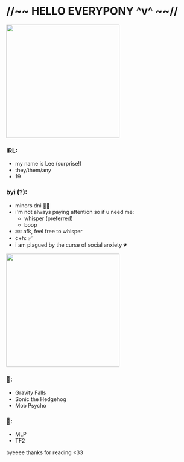 # //~~ HELLO EVERYPONY ^v^ ~~//

<img src="https://img1.picmix.com/output/pic/normal/7/8/2/9/11929287_b3935.gif" width="300" />

### IRL:
- my name is Lee (surprise!)
- they/them/any
- 19

### byi (?):
- minors dni 🫵🔞
- i'm not always paying attention so if u need me:
    * whisper (preferred)
    * boop
- 💤: afk, feel free to whisper
- c+h: ✅
- i am plagued by the curse of social anxiety 💔

<img src="https://i.pinimg.com/736x/32/50/e3/3250e3e7011871b2dfa94583789ed770.jpg" width="300" />

 ### 🥇:
 - Gravity Falls
 - Sonic the Hedgehog
 - Mob Psycho

### 🥈:
 - MLP
 - TF2

byeeee thanks for reading <33
